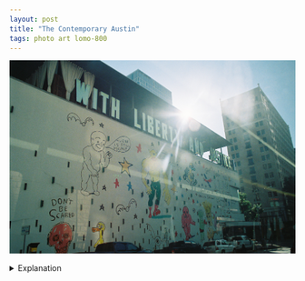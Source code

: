 ```yaml
---
layout: post
title: "The Contemporary Austin"
tags: photo art lomo-800
---
```


![Contemporary Austin](/assets/images/2022-06/2022-06-21-contemporary.jpg)

<details>
	<summary>Explanation</summary>

	Here's a quick one. This picture is a pretty simple one I took of the Contemporary Austin (Jones Center) during my morning commute.<br><br>

	I take the bus, not because I can't drive but because I choose not to drive. During my commute, I pass by the Contemporary and knew I wanted to take this picture so I went for it this day. I needed a sunny day when I was carrying my camera and this was the day.<br><br>

	It's not a particularly complicated picture, I just needed to wait for the sun to align right so it wouldn't blow out the picture and took the picture. Taking pictures through windows is always fun and I think in this case adds a kind of ephemeral effect that is pretty nice.<br><br>

	If you're wondering what's going on with the walls, The Contemporary was hosting an exhibit of Daniel Johnston, hence the drawings. That's all, short post.
</details>
